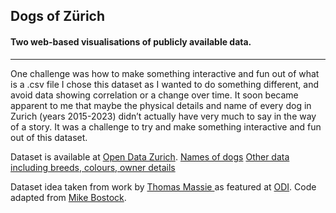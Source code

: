 Dogs of Zürich
---
#### Two web-based visualisations of publicly available data.
---
One challenge was how to make something interactive and fun out of what is a .csv file 
I chose this dataset as I wanted to do something different, and avoid data showing correlation or a change over time. 
It soon became apparent to me that maybe the physical details and name of every dog in Zurich (years 2015-2023) didn’t actually have very much to say in the way of a story. It was a challenge to try and make something interactive and fun out of this dataset. 


  
Dataset is available at [Open Data Zurich](https://data.stadt-zuerich.ch/). 
[Names of dogs](https://data.stadt-zuerich.ch/dataset/sid_stapo_hundenamen_od1002)
[Other data including breeds, colours, owner details](https://data.stadt-zuerich.ch/dataset/sid_stapo_hundebestand_od1001)

 
Dataset idea taken from work by <a href="https://public.tableau.com/app/profile/thomas.massie">Thomas Massie </a> as featured at <a href="https://theodi.org/article/the-open-data-olympics-seven-weird-and-wonderful-open-datasets/">ODI</a>. Code adapted from <a href="https://gist.github.com/mbostock/4063530">Mike Bostock</a>.</p>
        </div>
